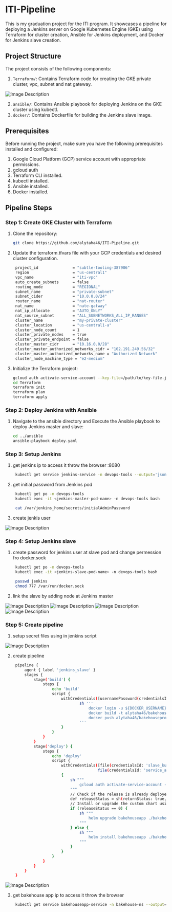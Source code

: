 # ITI-Pipeline

This is my graduation project for the ITI program. It showcases a pipeline for deploying a Jenkins server on Google Kubernetes Engine (GKE) using Terraform for cluster creation, Ansible for Jenkins deployment, and Docker for Jenkins slave creation.

## Project Structure

The project consists of the following components:

1. `Terraform/`: Contains Terraform code for creating the GKE private cluster, vpc, subnet and nat gateway.

![Image Description](./images/diagram.jpg)

2. `ansible/`: Contains Ansible playbook for deploying Jenkins on the GKE cluster using kubectl.
3. `docker/`: Contains Dockerfile for building the Jenkins slave image.

## Prerequisites

Before running the project, make sure you have the following prerequisites installed and configured:

1. Google Cloud Platform (GCP) service account with appropriate permissions.
2. gcloud auth
3. Terraform CLI installed.
4. kubectl installed.
5. Ansible installed.
6. Docker installed.

## Pipeline Steps

### Step 1: Create GKE Cluster with Terraform

1. Clone the repository:
   ```bash
   git clone https://github.com/alytaha46/ITI-Pipeline.git
   ```

2. Update the terraform.tfvars file with your GCP credentials and desired cluster configuration.

   ```bash
    project_id               = "subtle-tooling-387906"
    region                   = "us-central1"
    vpc_name                 = "iti-vpc"
    auto_create_subnets      = false
    routing_mode             = "REGIONAL"
    subnet_name              = "private-subnet"
    subnet_cider             = "10.0.0.0/24"
    router_name              = "nat-router"
    nat_name                 = "nate-gatway"
    nat_ip_allocate          = "AUTO_ONLY"
    nat_source_subnet        = "ALL_SUBNETWORKS_ALL_IP_RANGES"
    cluster_name             = "my-private-cluster"
    cluster_location         = "us-central1-a"
    cluster_node_count       = 1
    cluster_private_nodes    = true
    cluster_private_endpoint = false
    cluster_master_cidr      = "10.16.0.0/28"
    cluster_master_authorized_networks_cidr = "102.191.249.56/32"
    cluster_master_authorized_networks_name = "Authorized Network"
    cluster_node_machine_type = "e2-medium"
   ```

3. Initialize the Terraform project:

    ```bash
    gcloud auth activate-service-account --key-file=/path/to/key-file.json
    cd Terraform
    terraform init
    terraform plan
    terraform apply
    ```

### Step 2: Deploy Jenkins with Ansible

1. Navigate to the ansible directory and Execute the Ansible playbook to deploy Jenkins master and slave:

   ```bash
   cd ../ansible
   ansible-playbook deploy.yaml
   ```

### Step 3: Setup Jenkins

1. get jenkins ip to access it throw the browser :8080 

   ```bash
    kubectl get service jenkins-service -n devops-tools --output='jsonpath={.status.loadBalancer.ingress[0].ip}'
   ```

2. get initial password from Jenkins pod

   ```bash
    kubectl get po -n devops-tools
    kubectl exec -it <jenkins-master-pod-name> -n devops-tools bash
    ```
   ```bash
    cat /var/jenkins_home/secrets/initialAdminPassword
   ```

3. create jenkis user

![Image Description](./images/create_user_jenkins.png)

### Step 4: Setup Jenkins slave

1. create password for jenkins user at slave pod and change permession fro docker.sock

   ```bash
    kubectl get po -n devops-tools
    kubectl exec -it <jenkins-slave-pod-name> -n devops-tools bash
   ```
   ```bash
    passwd jenkins
    chmod 777 /var/run/docker.sock
   ```

2. link the slave by adding node at Jenkins master

![Image Description](./images/node_name.png)
![Image Description](./images/user_credential.png)
![Image Description](./images/slave_setup.png)
![Image Description](./images/node_done.png)

### Step 5: Create pipeline

1. setup secret files using in jenkins script

![Image Description](./images/secrets.png)

2. create pipeline

   ```bash
    pipeline {
        agent { label 'jenkins_slave' }
        stages {
            stage('build') {
                steps {
                    echo 'build'
                    script {
                        withCredentials([usernamePassword(credentialsId: 'docker_login', usernameVariable: 'DOCKER_USERNAME', passwordVariable: 'DOCKER_PASSWORD')]) {
                                sh '''
                                    docker login -u ${DOCKER_USERNAME} -p ${DOCKER_PASSWORD}
                                    docker build -t alytaha46/bakehouseproject:v${BUILD_NUMBER} .
                                    docker push alytaha46/bakehouseproject:v${BUILD_NUMBER}
                                '''
                        }
                    }
                }
            }
            stage('deploy') {
                steps {
                    echo 'deploy'
                    script {
                        withCredentials([file(credentialsId: 'slave_kubeconfig', variable: 'KUBECONFIG_ITI'),
                                        file(credentialsId: 'service_account_key', variable: 'KEYY')]) 
                        {
                            sh """
                                gcloud auth activate-service-account --key-file ${KEYY}
                            """
                            // Check if the release is already deployed
                            def releaseStatus = sh(returnStatus: true, script: "helm status bakehouseapp --kubeconfig ${KUBECONFIG_ITI}")
                            // Install or upgrade the custom chart using Helm based on the release status
                            if (releaseStatus == 0) {
                                sh """
                                    helm upgrade bakehouseapp ./bakehousechart/ --kubeconfig ${KUBECONFIG_ITI} --set image.tag=v${BUILD_NUMBER} --values bakehousechart/master-values.yaml
                                """
                            } else {
                                sh """
                                    helm install bakehouseapp ./bakehousechart/ --kubeconfig ${KUBECONFIG_ITI} --set image.tag=v${BUILD_NUMBER} --values bakehousechart/master-values.yaml
                                """
                            }
                        }
                    }
                }
            }
        }
    }      
   ```

![Image Description](./images/done_pipeline.png)


3. get bakehouse app ip to access it throw the browser 

   ```bash
    kubectl get service bakehouseapp-service -n bakehouse-ns --output='jsonpath={.status.loadBalancer.ingress[0].ip}'
   ```